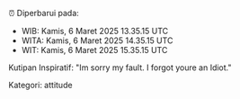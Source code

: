 ⏰ Diperbarui pada:
- WIB: Kamis, 6 Maret 2025 13.35.15 UTC
- WITA: Kamis, 6 Maret 2025 14.35.15 UTC
- WIT: Kamis, 6 Maret 2025 15.35.15 UTC

Kutipan Inspiratif:
"Im sorry my fault. I forgot youre an Idiot."


Kategori: attitude

